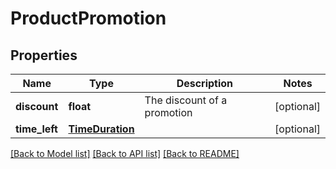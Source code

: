 # ProductPromotion

## Properties
Name | Type | Description | Notes
------------ | ------------- | ------------- | -------------
**discount** | **float** | The discount of a promotion  | [optional] 
**time_left** | [**TimeDuration**](TimeDuration.md) |  | [optional] 

[[Back to Model list]](../README.md#documentation-for-models) [[Back to API list]](../README.md#documentation-for-api-endpoints) [[Back to README]](../README.md)


